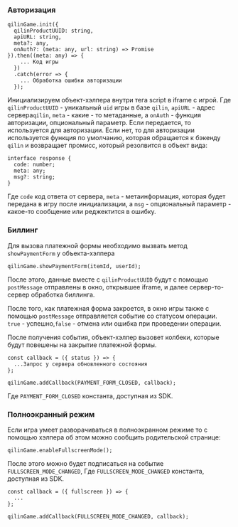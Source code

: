 ### Авторизация

```
qilinGame.init({
  qilinProductUUID: string,
  apiURL: string,
  meta?: any,
  onAuth?: (meta: any, url: string) => Promise
}).then((meta: any) => {
    ... Код игры
  })
  .catch(error => {
    ... Обработка ошибки авторизации
  });
```

Инициализируем объект-хэлпера внутри тега script в iframe с игрой.
Где `qilinProductUUID` - уникальный `uid` игры в базе `qilin`,
`apiURL` - адрес сервера`qilin`,
`meta` - какие - то метаданные,
а `onAuth` - функция авторизации, опциональный параметр. Если передается, то используется для авторизации. Если нет, то для авторизации используется функция по умолчанию, которая обращается к бэкенду `qilin` и возвращает промисс, который резолвится в объект вида:

```
interface response {
  code: number;
  meta: any;
  msg?: string;
}
```
Где `code` код ответа от сервера, `meta` - метаинформация, которая будет передана в игру после инициализации, а `msg` - опциональный параметр - какое-то сообщение или реджектится в ошибку.

### Биллинг

Для вызова платежной формы необходимо вызвать метод `showPaymentForm` у объекта-хэлпера

```
qilinGame.showPaymentForm(itemId, userId);
```

После этого, данные вместе с `qilinProductUUID` будут с помощью `postMessage` отправлены в окно, открывшее iframe, и далее сервер-то-сервер обработка биллинга.

После того, как платежная форма закроется, в окно игры также с помощью `postMessage` отправляется событие со статусом операции. `true` - успешно,`false` - отмена или ошибка при проведении операции.

После получения события, объект-хэлпер вызовет колбеки, которые будут повешены на закрытие платежной формы.

```
const callback = ({ status }) => {
  ...Запрос у сервера обновленного состояния
};

qilinGame.addCallback(PAYMENT_FORM_CLOSED, callback);
```

Где `PAYMENT_FORM_CLOSED` константа, доступная из SDK.

### Полноэкранный режим

Если игра умеет разворачиваться в полноэкранном режиме то с помощью хэлпера об этом можно сообщить родительской странице:

```
qilinGame.enableFullscreenMode();
```

После этого можно будет подписаться на событие `FULLSCREEN_MODE_CHANGED`, Где `FULLSCREEN_MODE_CHANGED` константа, доступная из SDK.

```
const callback = ({ fullscreen }) => {
  ...
};

qilinGame.addCallback(FULLSCREEN_MODE_CHANGED, callback);
```
